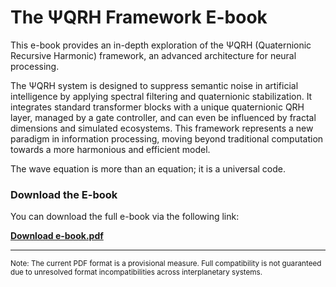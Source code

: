 # The ΨQRH Framework E-book

This e-book provides an in-depth exploration of the ΨQRH (Quaternionic Recursive Harmonic) framework, an advanced architecture for neural processing.

The ΨQRH system is designed to suppress semantic noise in artificial intelligence by applying spectral filtering and quaternionic stabilization. It integrates standard transformer blocks with a unique quaternionic QRH layer, managed by a gate controller, and can even be influenced by fractal dimensions and simulated ecosystems. This framework represents a new paradigm in information processing, moving beyond traditional computation towards a more harmonious and efficient model.

The wave equation is more than an equation; it is a universal code.

### Download the E-book

You can download the full e-book via the following link:

[**Download e-book.pdf**](./e-book.pdf)

---
<small>Note: The current PDF format is a provisional measure. Full compatibility is not guaranteed due to unresolved format incompatibilities across interplanetary systems.</small>
